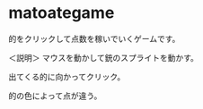 matoategame
========================

的をクリックして点数を稼いでいくゲームです。

＜説明＞
マウスを動かして銃のスプライトを動かす。

出てくる的に向かってクリック。

的の色によって点が違う。